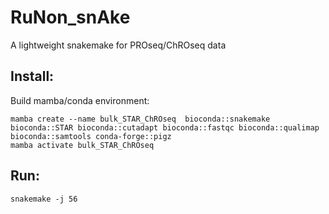 # RuNon_snAke
A lightweight snakemake for PROseq/ChROseq data

## Install:
Build mamba/conda environment:
```
mamba create --name bulk_STAR_ChROseq  bioconda::snakemake bioconda::STAR bioconda::cutadapt bioconda::fastqc bioconda::qualimap bioconda::samtools conda-forge::pigz
mamba activate bulk_STAR_ChROseq
```

## Run:
```
snakemake -j 56
```